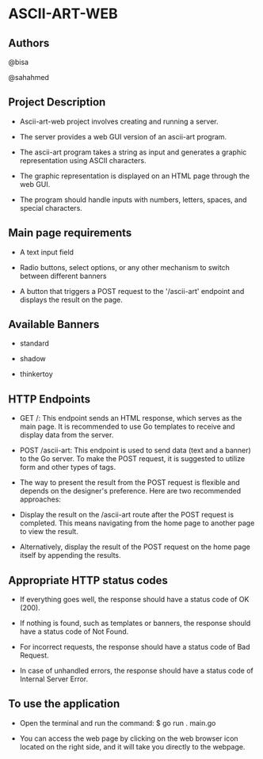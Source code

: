 # ASCII-ART-WEB

## Authors

@bisa

@sahahmed

## Project Description

* Ascii-art-web project involves creating and running a server.

* The server provides a web GUI version of an ascii-art program.

* The ascii-art program takes a string as input and generates a graphic representation using ASCII characters.

* The graphic representation is displayed on an HTML page through the web GUI.

* The program should handle inputs with numbers, letters, spaces, and special characters.

## Main page requirements 

* A text input field

* Radio buttons, select options, or any other mechanism to switch between different banners

* A button that triggers a POST request to the '/ascii-art' endpoint and displays the result on the page.

## Available Banners

* standard 

* shadow

* thinkertoy

## HTTP Endpoints

* GET /: This endpoint sends an HTML response, which serves as the main page. It is recommended to use Go templates to receive and display data from the server.

* POST /ascii-art: This endpoint is used to send data (text and a banner) to the Go server. To make the POST request, it is suggested to utilize form and other types of tags.

* The way to present the result from the POST request is flexible and depends on the designer's preference. Here are two recommended approaches:

* Display the result on the /ascii-art route after the POST request is completed. This means navigating from the home page to another page to view the result.
* Alternatively, display the result of the POST request on the home page itself by appending the results.

## Appropriate HTTP status codes

* If everything goes well, the response should have a status code of OK (200).

* If nothing is found, such as templates or banners, the response should have a status code of Not Found.

* For incorrect requests, the response should have a status code of Bad Request.

* In case of unhandled errors, the response should have a status code of Internal Server Error.

## To use the application

* Open the terminal and run the command: $ go run . main.go

* You can access the web page by clicking on the web browser icon located on the right side, and it will take you directly to the webpage.